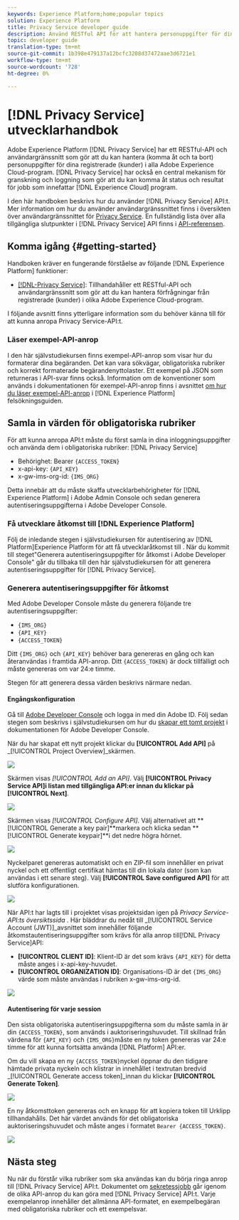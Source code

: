 ```yaml
---
keywords: Experience Platform;home;popular topics
solution: Experience Platform
title: Privacy Service developer guide
description: Använd RESTful API för att hantera personuppgifter för dina registrerade i olika Adobe Experience Cloud-program
topic: developer guide
translation-type: tm+mt
source-git-commit: 1b398e479137a12bcfc3208d37472aae3d6721e1
workflow-type: tm+mt
source-wordcount: '728'
ht-degree: 0%

---
```



# [!DNL Privacy Service] utvecklarhandbok

Adobe Experience Platform [!DNL Privacy Service] har ett RESTful-API och användargränssnitt som gör att du kan hantera (komma åt och ta bort) personuppgifter för dina registrerade (kunder) i alla Adobe Experience Cloud-program. [!DNL Privacy Service] har också en central mekanism för granskning och loggning som gör att du kan komma åt status och resultat för jobb som innefattar [!DNL Experience Cloud] program.

I den här handboken beskrivs hur du använder [!DNL Privacy Service] API:t. Mer information om hur du använder användargränssnittet finns i översikten över användargränssnittet för [Privacy Service](../ui/overview.md). En fullständig lista över alla tillgängliga slutpunkter i [!DNL Privacy Service] API finns i [API-referensen](https://www.adobe.io/apis/experiencecloud/gdpr/api-reference.html).

## Komma igång {#getting-started}

Handboken kräver en fungerande förståelse av följande [!DNL Experience Platform] funktioner:

* [[!DNL-Privacy Service]](../home.md): Tillhandahåller ett RESTful-API och användargränssnitt som gör att du kan hantera förfrågningar från registrerade (kunder) i olika Adobe Experience Cloud-program.

I följande avsnitt finns ytterligare information som du behöver känna till för att kunna anropa Privacy Service-API:t.

### Läser exempel-API-anrop

I den här självstudiekursen finns exempel-API-anrop som visar hur du formaterar dina begäranden. Det kan vara sökvägar, obligatoriska rubriker och korrekt formaterade begärandenyttolaster. Ett exempel på JSON som returneras i API-svar finns också. Information om de konventioner som används i dokumentationen för exempel-API-anrop finns i avsnittet [om hur du läser exempel-API-anrop](../../landing/troubleshooting.md) i [!DNL Experience Platform] felsökningsguiden.

## Samla in värden för obligatoriska rubriker

För att kunna anropa API:t måste du först samla in dina inloggningsuppgifter och använda dem i obligatoriska rubriker: [!DNL Privacy Service]

* Behörighet: Bearer `{ACCESS_TOKEN}`
* x-api-key: `{API_KEY}`
* x-gw-ims-org-id: `{IMS_ORG}`

Detta innebär att du måste skaffa utvecklarbehörigheter för [!DNL Experience Platform] i Adobe Admin Console och sedan generera autentiseringsuppgifterna i Adobe Developer Console.

### Få utvecklare åtkomst till [!DNL Experience Platform]

Följ de inledande stegen i självstudiekursen för autentisering av [!DNL Platform]Experience Platform för att få utvecklaråtkomst till [](../../tutorials/authentication.md). När du kommit till steget&quot;Generera autentiseringsuppgifter för åtkomst i Adobe Developer Console&quot; går du tillbaka till den här självstudiekursen för att generera autentiseringsuppgifter för [!DNL Privacy Service].

### Generera autentiseringsuppgifter för åtkomst

Med Adobe Developer Console måste du generera följande tre autentiseringsuppgifter:

* `{IMS_ORG}`
* `{API_KEY}`
* `{ACCESS_TOKEN}`

Ditt `{IMS_ORG}` och `{API_KEY}` behöver bara genereras en gång och kan återanvändas i framtida API-anrop. Ditt `{ACCESS_TOKEN}` är dock tillfälligt och måste genereras om var 24:e timme.

Stegen för att generera dessa värden beskrivs närmare nedan.

#### Engångskonfiguration

Gå till [Adobe Developer Console](https://www.adobe.com/go/devs_console_ui) och logga in med din Adobe ID. Följ sedan stegen som beskrivs i självstudiekursen om hur du [skapar ett tomt projekt](https://www.adobe.io/apis/experienceplatform/console/docs.html#!AdobeDocs/adobeio-console/master/projects-empty.md) i dokumentationen för Adobe Developer Console.

När du har skapat ett nytt projekt klickar du **[!UICONTROL Add API]** på _[!UICONTROL Project Overview]_skärmen.

![](../images/api/getting-started/add-api-button.png)

Skärmen visas _[!UICONTROL Add an API]_. Välj **[!UICONTROL Privacy Service API]**i listan med tillgängliga API:er innan du klickar på&#x200B;**[!UICONTROL Next]**.

![](../images/api/getting-started/add-privacy-service-api.png)

Skärmen visas _[!UICONTROL Configure API]_. Välj alternativet att **[!UICONTROL Generate a key pair]**markera och klicka sedan **[!UICONTROL Generate keypair]**i det nedre högra hörnet.

![](../images/api/getting-started/generate-key-pair.png)

Nyckelparet genereras automatiskt och en ZIP-fil som innehåller en privat nyckel och ett offentligt certifikat hämtas till din lokala dator (som kan användas i ett senare steg). Välj **[!UICONTROL Save configured API]** för att slutföra konfigurationen.

![](../images/api/getting-started/key-pair-generated.png)

När API:t har lagts till i projektet visas projektsidan igen på _Privacy Service-API:ts översiktssida_ . Här bläddrar du nedåt till _[!UICONTROL Service Account (JWT)]_avsnittet som innehåller följande åtkomstautentiseringsuppgifter som krävs för alla anrop till[!DNL Privacy Service]API:

* **[!UICONTROL CLIENT ID]**: Klient-ID är det som krävs `{API_KEY}` för detta måste anges i x-api-key-huvudet.
* **[!UICONTROL ORGANIZATION ID]**: Organisations-ID är det `{IMS_ORG}` värde som måste användas i rubriken x-gw-ims-org-id.

![](../images/api/getting-started/jwt-credentials.png)

#### Autentisering för varje session

Den sista obligatoriska autentiseringsuppgifterna som du måste samla in är din `{ACCESS_TOKEN}`, som används i auktoriseringshuvudet. Till skillnad från värdena för `{API_KEY}` och `{IMS_ORG}`måste en ny token genereras var 24:e timme för att kunna fortsätta använda [!DNL Platform] API:er.

Om du vill skapa en ny `{ACCESS_TOKEN}`nyckel öppnar du den tidigare hämtade privata nyckeln och klistrar in innehållet i textrutan bredvid _[!UICONTROL Generate access token]_innan du klickar **[!UICONTROL Generate Token]**.

![](../images/api/getting-started/paste-private-key.png)

En ny åtkomsttoken genereras och en knapp för att kopiera token till Urklipp tillhandahålls. Det här värdet används för det obligatoriska auktoriseringshuvudet och måste anges i formatet `Bearer {ACCESS_TOKEN}`.

![](../images/api/getting-started/generated-access-token.png)

## Nästa steg

Nu när du förstår vilka rubriker som ska användas kan du börja ringa anrop till [!DNL Privacy Service] API:t. Dokumentet om [sekretessjobb](privacy-jobs.md) går igenom de olika API-anrop du kan göra med [!DNL Privacy Service] API:t. Varje exempelanrop innehåller det allmänna API-formatet, en exempelbegäran med obligatoriska rubriker och ett exempelsvar.
